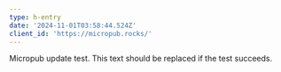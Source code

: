 ```yaml
---
type: h-entry
date: '2024-11-01T03:58:44.524Z'
client_id: 'https://micropub.rocks/'
---
```

Micropub update test. This text should be replaced if the test succeeds.
